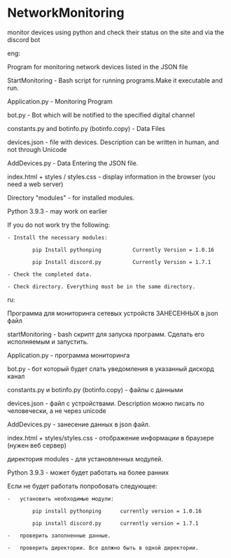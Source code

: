 # NetworkMonitoring
monitor devices using python and check their status on the site and via the discord bot

eng:

Program for monitoring network devices listed in the JSON file

StartMonitoring - Bash script for running programs.Make it executable and run.

Application.py - Monitoring Program

bot.py - Bot which will be notified to the specified digital channel

constants.py and botinfo.py (botinfo.copy) - Data Files

devices.json - file with devices. Description can be written in human, and not through Unicode

AddDevices.py - Data Entering the JSON file.

index.html + styles / styles.css - display information in the browser (you need a web server)

Directory "modules" - for installed modules.

Python 3.9.3 - may work on earlier

If you do not work try the following:

    - Install the necessary modules:
    
            pip Install pythonping          Currently Version = 1.0.16
            
            pip Install discord.py          Currently Version = 1.7.1
    
    - Check the completed data.
    
    - Check directory. Everything must be in the same directory.




ru:

Программа для мониторинга сетевых устройств ЗАНЕСЕННЫХ в json файл

startMonitoring - bash скрипт для запуска программ. Сделать его исполняемым и запустить.

Application.py - программа мониторинга

bot.py         - бот который будет слать уведомления в указанный дискорд канал

constants.py и botinfo.py (botinfo.copy) - файлы с данными

devices.json   - файл с устройствами. Description можно писать по человечески, а не через unicode

AddDevices.py  - занесение данных в json файл. 

index.html + styles/styles.css - отображение информации в браузере (нужен веб сервер)

директория modules - для установленных модулей.

Python 3.9.3 - может будет работать на более ранних

Если не будет работать попробовать следующее:
    
    -   установить необходимые модули:
            
            pip install pythonping      currently version = 1.0.16
            
            pip install discord.py      currently version = 1.7.1
    
    -   проверить заполненные данные.
    
    -   проверить директории. Все должно быть в одной директории.

